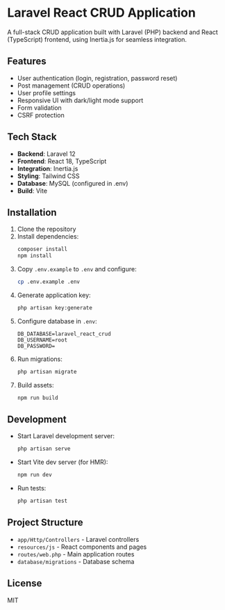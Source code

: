 # Laravel React CRUD Application

A full-stack CRUD application built with Laravel (PHP) backend and React (TypeScript) frontend, using Inertia.js for seamless integration.

## Features

- User authentication (login, registration, password reset)
- Post management (CRUD operations)
- User profile settings
- Responsive UI with dark/light mode support
- Form validation
- CSRF protection

## Tech Stack

- **Backend**: Laravel 12
- **Frontend**: React 18, TypeScript
- **Integration**: Inertia.js
- **Styling**: Tailwind CSS
- **Database**: MySQL (configured in .env)
- **Build**: Vite

## Installation

1. Clone the repository
2. Install dependencies:
   ```bash
   composer install
   npm install
   ```
3. Copy `.env.example` to `.env` and configure:
   ```bash
   cp .env.example .env
   ```
4. Generate application key:
   ```bash
   php artisan key:generate
   ```
5. Configure database in `.env`:
   ```
   DB_DATABASE=laravel_react_crud
   DB_USERNAME=root
   DB_PASSWORD=
   ```
6. Run migrations:
   ```bash
   php artisan migrate
   ```
7. Build assets:
   ```bash
   npm run build
   ```

## Development

- Start Laravel development server:
  ```bash
  php artisan serve
  ```
- Start Vite dev server (for HMR):
  ```bash
  npm run dev
  ```
- Run tests:
  ```bash
  php artisan test
  ```

## Project Structure

- `app/Http/Controllers` - Laravel controllers
- `resources/js` - React components and pages
- `routes/web.php` - Main application routes
- `database/migrations` - Database schema

## License

MIT
